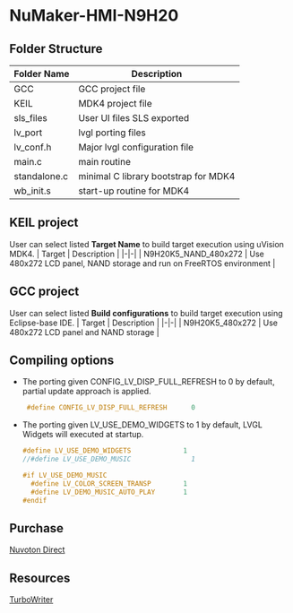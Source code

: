 # **NuMaker-HMI-N9H20**

## **Folder Structure**

| Folder Name | Description |
|-|-|
| GCC | GCC project file |
| KEIL | MDK4 project file |
| sls_files | User UI files SLS exported |
| lv_port | lvgl porting files |
| lv_conf.h | Major lvgl configuration file |
| main.c | main routine |
| standalone.c | minimal C library bootstrap for MDK4 |
| wb_init.s | start-up routine for MDK4 |

## **KEIL project**

User can select listed **Target Name** to build target execution using uVision MDK4.
| Target | Description |
|-|-|
| N9H20K5_NAND_480x272 | Use 480x272 LCD panel, NAND storage and run on FreeRTOS environment |

## **GCC project**

User can select listed **Build configurations** to build target execution using Eclipse-base IDE.
| Target | Description |
|-|-|
| N9H20K5_480x272 | Use 480x272 LCD panel and NAND  storage |

## **Compiling options**

- The porting given CONFIG_LV_DISP_FULL_REFRESH to 0 by default, partial update approach is applied.

  ```c
   #define CONFIG_LV_DISP_FULL_REFRESH      0
  ```

- The porting given LV_USE_DEMO_WIDGETS to 1 by default, LVGL Widgets will executed at startup.

  ```c
  #define LV_USE_DEMO_WIDGETS             1
  //#define LV_USE_DEMO_MUSIC               1

  #if LV_USE_DEMO_MUSIC
    #define LV_COLOR_SCREEN_TRANSP        1
    #define LV_DEMO_MUSIC_AUTO_PLAY       1
  #endif
  ```

## **Purchase**

[Nuvoton Direct](https://direct.nuvoton.com/en/numaker-emwin-n9h20)

## **Resources**

[TurboWriter](../../bsp/n9h20/Tools/PC_Tools)
